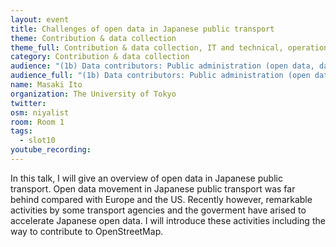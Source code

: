 ```yaml
---
layout: event
title: Challenges of open data in Japanese public transport
theme: Contribution & data collection
theme_full: Contribution & data collection, IT and technical, operations, Transport, routing and urban planning
category: Contribution & data collection
audience: "(1b) Data contributors: Public administration (open data, data feedback...)"
audience_full: "(1b) Data contributors: Public administration (open data, data feedback...), (1c) Data contributors: Companies (data feedback, driven by need of data...), (2b) Data users: Non-profit and public service"
name: Masaki Ito
organization: The University of Tokyo
twitter: 
osm: niyalist
room: Room 1
tags:
  - slot10
youtube_recording: 
---
```

In this talk, I will give an overview of open data in Japanese public transport. Open data movement in Japanese public transport was far behind compared with Europe and the US. Recently however, remarkable activities by some transport agencies and the goverment have arised to accelerate Japanese open data. I will introduce these activities including the way to contribute to OpenStreetMap.

